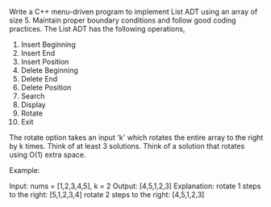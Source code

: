 Write a C++ menu-driven program to implement List ADT using an array of size 5. Maintain proper boundary conditions and follow good coding practices. The List ADT has the following operations,

1. Insert Beginning
2. Insert End
3. Insert Position
4. Delete Beginning
5. Delete End
6. Delete Position
7. Search
8. Display
9. Rotate
10. Exit

The rotate option takes an input 'k' which rotates the entire array to the right by k times. Think of at least 3 solutions. Think of a solution that rotates using O(1) extra space.

Example:

Input: nums = [1,2,3,4,5], k = 2
Output: [4,5,1,2,3]
Explanation:
rotate 1 steps to the right: [5,1,2,3,4]
rotate 2 steps to the right: [4,5,1,2,3]
